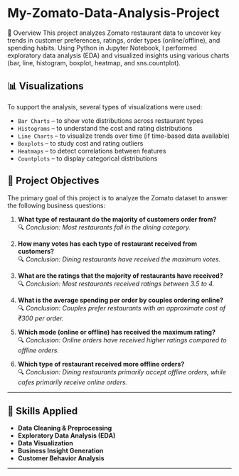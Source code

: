# My-Zomato-Data-Analysis-Project
📌 Overview
This project analyzes Zomato restaurant data to uncover key trends in customer preferences, ratings, order types (online/offline), and spending habits. Using Python in Jupyter Notebook, I performed exploratory data analysis (EDA) and visualized insights using various charts (bar, line, histogram, boxplot, heatmap, and sns.countplot).

## 📊 Visualizations

To support the analysis, several types of visualizations were used:

- `Bar Charts` – to show vote distributions across restaurant types
- `Histograms` – to understand the cost and rating distributions
- `Line Charts` – to visualize trends over time (if time-based data available)
- `Boxplots` – to study cost and rating outliers
- `Heatmaps` – to detect correlations between features
- `Countplots` – to display categorical distributions
## 📌 Project Objectives

The primary goal of this project is to analyze the Zomato dataset to answer the following business questions:

1. **What type of restaurant do the majority of customers order from?**  
   🔍 *Conclusion: Most restaurants fall in the dining category.*

2. **How many votes has each type of restaurant received from customers?**  
   🔍 *Conclusion: Dining restaurants have received the maximum votes.*

3. **What are the ratings that the majority of restaurants have received?**  
   🔍 *Conclusion: Most restaurants received ratings between 3.5 to 4.*

4. **What is the average spending per order by couples ordering online?**  
   🔍 *Conclusion: Couples prefer restaurants with an approximate cost of ₹300 per order.*

5. **Which mode (online or offline) has received the maximum rating?**  
   🔍 *Conclusion: Online orders have received higher ratings compared to offline orders.*

6. **Which type of restaurant received more offline orders?**  
   🔍 *Conclusion: Dining restaurants primarily accept offline orders, while cafes primarily receive online orders.*

---

## 🧠 Skills Applied

- **Data Cleaning & Preprocessing**
- **Exploratory Data Analysis (EDA)**
- **Data Visualization**
- **Business Insight Generation**
- **Customer Behavior Analysis**

---
